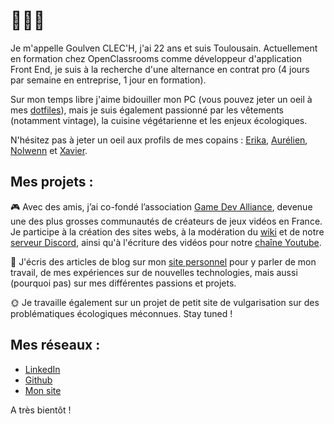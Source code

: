 # 👋👋👋

Je m'appelle Goulven CLEC'H, j'ai 22 ans et suis Toulousain. Actuellement en formation chez OpenClassrooms comme développeur d'application Front End, je suis à la recherche d'une alternance en contrat pro (4 jours par semaine en entreprise, 1 jour en formation).

Sur mon temps libre j'aime bidouiller mon PC (vous pouvez jeter un oeil à mes [dotfiles](https://github.com/GoulvenC/dotfiles)), mais je suis également passionné par les vêtements (notamment vintage), la cuisine végétarienne et les enjeux écologiques.

N'hésitez pas à jeter un oeil aux profils de mes copains : [Erika](https://github.com/Princesseuh), [Aurélien](https://github.com/aureliendossantos), [Nolwenn](https://github.com/NolwennDeumie) et [Xavier](https://github.com/xvw).

## Mes projets : 

🎮 Avec des amis, j’ai co-fondé l’association [Game Dev Alliance](https://gamedevalliance.fr/), devenue une des plus grosses communautés de créateurs de jeux vidéos en France. Je participe à la création des sites webs, à la modération du [wiki](https://wiki.gamedevalliance.fr/) et de notre [serveur Discord](https://discord.gg/RrBppaj), ainsi qu'à l'écriture des vidéos pour notre [chaîne Youtube](https://www.youtube.com/user/FoxFiesta40).

📝 J'écris des articles de blog sur mon [site personnel](https://goulven-clech.dev/) pour y parler de mon travail, de mes expériences sur de nouvelles technologies, mais aussi (pourquoi pas) sur mes différentes passions et projets.

🌞 Je travaille également sur un projet de petit site de vulgarisation sur des problématiques écologiques méconnues. Stay tuned !

## Mes réseaux :

* [LinkedIn](https://www.linkedin.com/in/goulvenc/)
* [Github](https://github.com/GoulvenC)
* [Mon site](https://goulven-clech.dev/)

A très bientôt !
